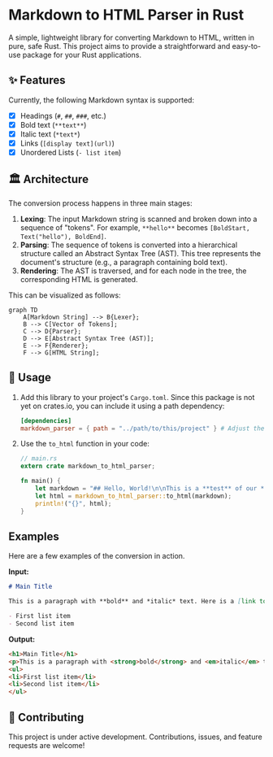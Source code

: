 # Markdown to HTML Parser in Rust

A simple, lightweight library for converting Markdown to HTML, written in pure, safe Rust. This project aims to provide a straightforward and easy-to-use package for your Rust applications.

## ✨ Features

Currently, the following Markdown syntax is supported:

- [x] Headings (`#`, `##`, `###`, etc.)
- [x] Bold text (`**text**`)
- [x] Italic text (`*text*`)
- [x] Links (`[display text](url)`)
- [x] Unordered Lists (`- list item`)

## 🏛️ Architecture

The conversion process happens in three main stages:

1.  **Lexing**: The input Markdown string is scanned and broken down into a sequence of "tokens". For example, `**hello**` becomes `[BoldStart, Text("hello"), BoldEnd]`.
2.  **Parsing**: The sequence of tokens is converted into a hierarchical structure called an Abstract Syntax Tree (AST). This tree represents the document's structure (e.g., a paragraph containing bold text).
3.  **Rendering**: The AST is traversed, and for each node in the tree, the corresponding HTML is generated.

This can be visualized as follows:

```mermaid
graph TD
    A[Markdown String] --> B{Lexer};
    B --> C[Vector of Tokens];
    C --> D{Parser};
    D --> E[Abstract Syntax Tree (AST)];
    E --> F{Renderer};
    F --> G[HTML String];
```

## 🚀 Usage

1.  Add this library to your project's `Cargo.toml`. Since this package is not yet on crates.io, you can include it using a path dependency:

    ```toml
    [dependencies]
    markdown_parser = { path = "../path/to/this/project" } # Adjust the path accordingly
    ```

2.  Use the `to_html` function in your code:

    ```rust
    // main.rs
    extern crate markdown_to_html_parser;

    fn main() {
        let markdown = "## Hello, World!\n\nThis is a **test** of our *new* parser.\n\n- Item 1\n- Item 2";
        let html = markdown_to_html_parser::to_html(markdown);
        println!("{}", html);
    }
    ```

## Examples

Here are a few examples of the conversion in action.

**Input:**
````markdown
# Main Title

This is a paragraph with **bold** and *italic* text. Here is a [link to GitHub](https://github.com).

- First list item
- Second list item
````

**Output:**
```html
<h1>Main Title</h1>
<p>This is a paragraph with <strong>bold</strong> and <em>italic</em> text. Here is a <a href="https://github.com">link to GitHub</a>.</p>
<ul>
<li>First list item</li>
<li>Second list item</li>
</ul>
```

## 🤝 Contributing

This project is under active development. Contributions, issues, and feature requests are welcome!

```